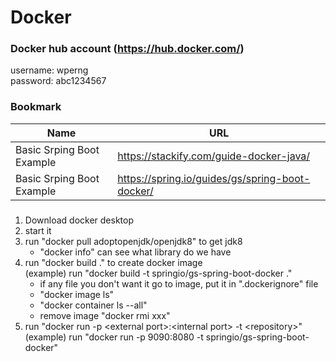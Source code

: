# Docker

### Docker hub account (https://hub.docker.com/)
username: wperng   
password: abc1234567   

### Bookmark
Name | URL
--- | ---
Basic Srping Boot Example | https://stackify.com/guide-docker-java/
Basic Srping Boot Example | https://spring.io/guides/gs/spring-boot-docker/

### 
1. Download docker desktop 
2. start it
3. run "docker pull adoptopenjdk/openjdk8" to get jdk8
   - "docker info"  can see what library do we have
4. run "docker build ." to create docker image   
   (example) run "docker build -t springio/gs-spring-boot-docker ."   
   - if any file you don't want it go to image, put it in ".dockerignore" file  
   - "docker image ls"
   - "docker container ls --all"
   - remove image "docker rmi xxx"   
5. run "docker run -p \<external port\>:\<internal port\> -t \<repository\>"    
   (example) run "docker run -p 9090:8080 -t springio/gs-spring-boot-docker" 
   
